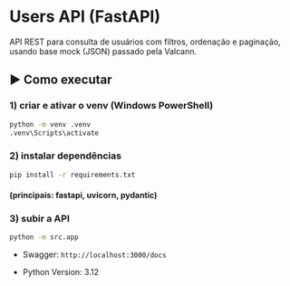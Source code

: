 # Users API (FastAPI)

API REST para consulta de usuários com filtros, ordenação e paginação, usando base mock (JSON) passado pela Valcann.

## ▶️ Como executar

### 1) criar e ativar o venv (Windows PowerShell)
```bash
python -m venv .venv
.venv\Scripts\activate
```

### 2) instalar dependências
```bash
pip install -r requirements.txt 
```
#### (principais: fastapi, uvicorn, pydantic)

### 3) subir a API
```bash 
python -m src.app
```

* Swagger: `http://localhost:3000/docs`

* Python Version: 3.12
